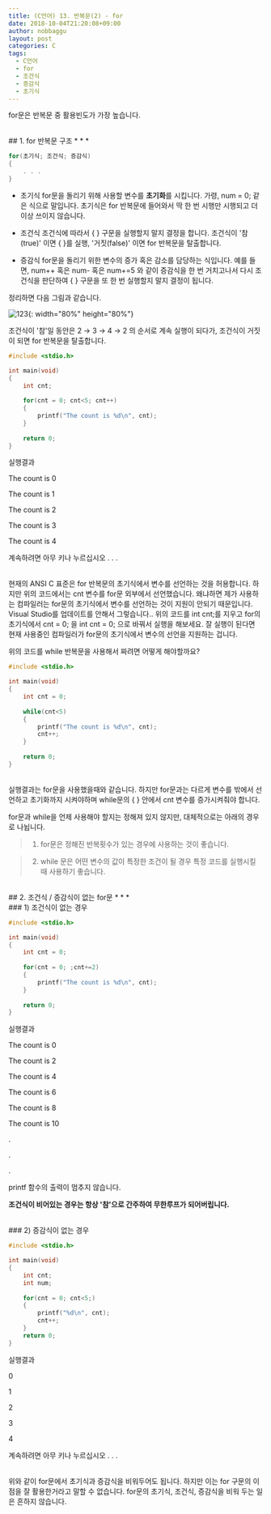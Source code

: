 ```yaml
---
title: (C언어) 13. 반복문(2) - for
date: 2018-10-04T21:20:08+09:00
author: nobbaggu
layout: post
categories: C
tags:
  - C언어
  - for
  - 조건식
  - 증감식
  - 초기식
---
```


for문은 반복문 중 활용빈도가 가장 높습니다.

<br>
## 1. for 반복문 구조
* * *

~~~ c
for(초기식; 조건식; 증감식)
{
	. . .
}
~~~

* 초기식
for문을 돌리기 위해 사용할 변수를 **초기화**를 시킵니다. 가령, num = 0; 같은 식으로 말입니다. 초기식은 for 반복문에 들어와서 딱 한 번 시행만 시행되고 더 이상 쓰이지 않습니다.

* 조건식
조건식에 따라서 { } 구문을 실행할지 말지 결정을 합니다. 조건식이 '참(true)' 이면 { }를 실행, '거짓(false)' 이면 for 반복문을 탈출합니다.

* 증감식
for문을 돌리기 위한 변수의 증가 혹은 감소를 담당하는 식입니다. 예를 들면, num++ 혹은 num- 혹은 num+=5 와 같이 증감식을 한 번 거치고나서 다시 조건식을 판단하여 { } 구문을 또 한 번 실행할지 말지 결정이 됩니다.

정리하면 다음 그림과 같습니다.

![123](https://nobbaggu.github.io/images/2018/09/1-6.jpg){: width="80%" height="80%"}

조건식이 '참'일 동안은 2 → 3 → 4 → 2 의 순서로 계속 실행이 되다가, 조건식이 거짓이 되면 for 반복문을 탈출합니다.

~~~ c
#include <stdio.h>

int main(void)
{
    int cnt;
    
    for(cnt = 0; cnt<5; cnt++)
    {
        printf("The count is %d\n", cnt);
    }
    
    return 0;
}
~~~

실행결과

The count is 0

The count is 1

The count is 2

The count is 3

The count is 4

계속하려면 아무 키나 누르십시오 . . . 

<br>
현재의 ANSI C 표준은 for 반복문의 초기식에서 변수를 선언하는 것을 허용합니다. 하지만 위의 코드에서는 cnt 변수를 for문 외부에서 선언했습니다. 왜냐하면 제가 사용하는 컴파일러는 for문의 초기식에서 변수를 선언하는 것이 지원이 안되기 때문입니다. Visual Studio를 업데이트를 안해서 그렇습니다.. 위의 코드를 int cnt;를 지우고 for의 초기식에서 cnt = 0; 을 int cnt = 0; 으로 바꿔서 실행을 해보세요. 잘 실행이 된다면 현재 사용중인 컴파일러가 for문의 초기식에서 변수의 선언을 지원하는 겁니다.

위의 코드를 while 반복문을 사용해서 짜려면 어떻게 해야할까요?

~~~ c
#include <stdio.h>

int main(void)
{
    int cnt = 0;
    
    while(cnt<5)
    {
        printf("The count is %d\n", cnt);
        cnt++;
    }
    
    return 0;
}
~~~

<br>
실행결과는 for문을 사용했을때와 같습니다. 하지만 for문과는 다르게 변수를 밖에서 선언하고 초기화까지 시켜야하며 while문의 { } 안에서 cnt 변수를 증가시켜줘야 합니다.

for문과 while을 언제 사용해야 할지는 정해져 있지 않지만, 대체적으로는 아래의 경우로 나뉩니다.

> 1. for문은 정해진 반복횟수가 있는 경우에 사용하는 것이 좋습니다.

> 2. while 문은 어떤 변수의 값이 특정한 조건이 될 경우 특정 코드를 실행시킬 때 사용하기 좋습니다.

<br>
## 2. 조건식 / 증감식이 없는 for문
* * *

<br>
### 1) 조건식이 없는 경우

~~~ c
#include <stdio.h>

int main(void)
{
    int cnt = 0;
    
    for(cnt = 0; ;cnt+=2)
    {
        printf("The count is %d\n", cnt);
    }
    
    return 0;
}
~~~

실행결과

The count is 0

The count is 2

The count is 4

The count is 6

The count is 8

The count is 10

.

.

.

printf 함수의 출력이 멈추지 않습니다.

**조건식이 비어있는 경우는 항상 '참'으로 간주하여 무한루프가 되어버립니다.**

<br>
### 2) 증감식이 없는 경우

~~~ c
#include <stdio.h>

int main(void)
{
    int cnt;
    int num;
    
    for(cnt = 0; cnt<5;)
    {
        printf("%d\n", cnt);
        cnt++;
    }
    return 0;
}
~~~

실행결과

0

1

2

3

4

계속하려면 아무 키나 누르십시오 . . . 

<br> 
위와 같이 for문에서 초기식과 증감식을 비워두어도 됩니다. 하지만 이는 for 구문의 이점을 잘 활용한거라고 말할 수 없습니다. for문의 초기식, 조건식, 증감식을 비워 두는 일은 흔하지 않습니다.